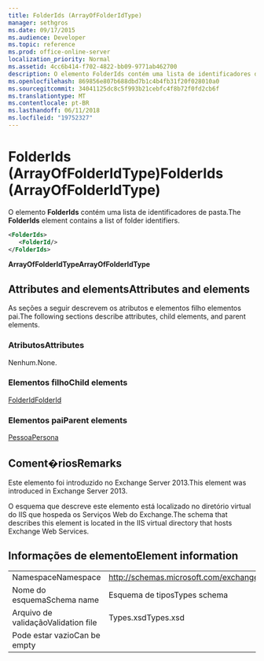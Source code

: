 ```yaml
---
title: FolderIds (ArrayOfFolderIdType)
manager: sethgros
ms.date: 09/17/2015
ms.audience: Developer
ms.topic: reference
ms.prod: office-online-server
localization_priority: Normal
ms.assetid: 4cc6b414-f702-4822-bb09-9771ab462700
description: O elemento FolderIds contém uma lista de identificadores de pasta.
ms.openlocfilehash: 869856e807b688dbd7b1c4b4fb31f20f028010a0
ms.sourcegitcommit: 34041125dc8c5f993b21cebfc4f8b72f0fd2cb6f
ms.translationtype: MT
ms.contentlocale: pt-BR
ms.lasthandoff: 06/11/2018
ms.locfileid: "19752327"
---
```

# <a name="folderids-arrayoffolderidtype"></a><span data-ttu-id="79572-103">FolderIds (ArrayOfFolderIdType)</span><span class="sxs-lookup"><span data-stu-id="79572-103">FolderIds (ArrayOfFolderIdType)</span></span>

<span data-ttu-id="79572-104">O elemento **FolderIds** contém uma lista de identificadores de pasta.</span><span class="sxs-lookup"><span data-stu-id="79572-104">The **FolderIds** element contains a list of folder identifiers.</span></span> 
  
```XML
<FolderIds>
   <FolderId/>
</FolderIds>
```

 <span data-ttu-id="79572-105">**ArrayOfFolderIdType**</span><span class="sxs-lookup"><span data-stu-id="79572-105">**ArrayOfFolderIdType**</span></span>
## <a name="attributes-and-elements"></a><span data-ttu-id="79572-106">Attributes and elements</span><span class="sxs-lookup"><span data-stu-id="79572-106">Attributes and elements</span></span>

<span data-ttu-id="79572-107">As seções a seguir descrevem os atributos e elementos filho elementos pai.</span><span class="sxs-lookup"><span data-stu-id="79572-107">The following sections describe attributes, child elements, and parent elements.</span></span>
  
### <a name="attributes"></a><span data-ttu-id="79572-108">Atributos</span><span class="sxs-lookup"><span data-stu-id="79572-108">Attributes</span></span>

<span data-ttu-id="79572-109">Nenhum.</span><span class="sxs-lookup"><span data-stu-id="79572-109">None.</span></span>
  
### <a name="child-elements"></a><span data-ttu-id="79572-110">Elementos filho</span><span class="sxs-lookup"><span data-stu-id="79572-110">Child elements</span></span>

[<span data-ttu-id="79572-111">FolderId</span><span class="sxs-lookup"><span data-stu-id="79572-111">FolderId</span></span>](folderid.md)
  
### <a name="parent-elements"></a><span data-ttu-id="79572-112">Elementos pai</span><span class="sxs-lookup"><span data-stu-id="79572-112">Parent elements</span></span>

[<span data-ttu-id="79572-113">Pessoa</span><span class="sxs-lookup"><span data-stu-id="79572-113">Persona</span></span>](persona.md)
  
## <a name="remarks"></a><span data-ttu-id="79572-114">Coment�rios</span><span class="sxs-lookup"><span data-stu-id="79572-114">Remarks</span></span>

<span data-ttu-id="79572-115">Este elemento foi introduzido no Exchange Server 2013.</span><span class="sxs-lookup"><span data-stu-id="79572-115">This element was introduced in Exchange Server 2013.</span></span>
  
<span data-ttu-id="79572-116">O esquema que descreve este elemento está localizado no diretório virtual do IIS que hospeda os Serviços Web do Exchange.</span><span class="sxs-lookup"><span data-stu-id="79572-116">The schema that describes this element is located in the IIS virtual directory that hosts Exchange Web Services.</span></span>
  
## <a name="element-information"></a><span data-ttu-id="79572-117">Informações de elemento</span><span class="sxs-lookup"><span data-stu-id="79572-117">Element information</span></span>

|||
|:-----|:-----|
|<span data-ttu-id="79572-118">Namespace</span><span class="sxs-lookup"><span data-stu-id="79572-118">Namespace</span></span>  <br/> |http://schemas.microsoft.com/exchange/services/2006/types  <br/> |
|<span data-ttu-id="79572-119">Nome do esquema</span><span class="sxs-lookup"><span data-stu-id="79572-119">Schema name</span></span>  <br/> |<span data-ttu-id="79572-120">Esquema de tipos</span><span class="sxs-lookup"><span data-stu-id="79572-120">Types schema</span></span>  <br/> |
|<span data-ttu-id="79572-121">Arquivo de validação</span><span class="sxs-lookup"><span data-stu-id="79572-121">Validation file</span></span>  <br/> |<span data-ttu-id="79572-122">Types.xsd</span><span class="sxs-lookup"><span data-stu-id="79572-122">Types.xsd</span></span>  <br/> |
|<span data-ttu-id="79572-123">Pode estar vazio</span><span class="sxs-lookup"><span data-stu-id="79572-123">Can be empty</span></span>  <br/> ||
   

